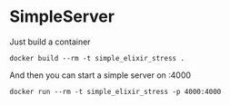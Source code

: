 # SimpleServer

Just build a container

`docker build --rm -t simple_elixir_stress .`

And then you can start a simple server on :4000

`docker run --rm -t simple_elixir_stress -p 4000:4000`
